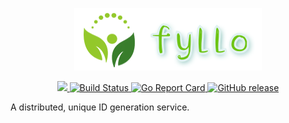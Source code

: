 <p align="center"><img src="docs/fyllo-logo.png" alt="fyllo" height="100px"></p>

<div align="center">
  <a href="https://codecov.io/gh/lsytj0413/fyllo">
    <img src="https://codecov.io/gh/lsytj0413/fyllo/branch/master/graph/badge.svg" />
  </a>
  <a href="https://travis-ci.org/lsytj0413/fyllo">
    <img src="https://img.shields.io/travis/lsytj0413/fyllo.svg?style=flat-square" alt="Build Status">
  </a>
  <a href="https://goreportcard.com/report/github.com/lsytj0413/fyllo">
    <img src="https://goreportcard.com/badge/github.com/lsytj0413/fyllo?style=flat-square" alt="Go Report Card">
  </a>
  <a href="https://github.com/lsytj0413/fyllo/releases">
    <img src="https://img.shields.io/github/release/lsytj0413/fyllo.svg?style=flat-square" alt="GitHub release">
  </a>
</div>

A distributed, unique ID generation service.
